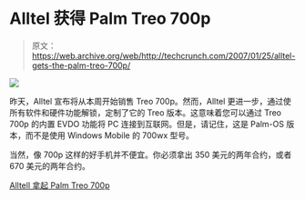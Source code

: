 # Alltel 获得 Palm Treo 700p 

> 原文：<https://web.archive.org/web/http://techcrunch.com/2007/01/25/alltel-gets-the-palm-treo-700p/>

![](img/5bc3e8a65d9a123c9a5a07165354fbb5.png)

昨天，Alltel 宣布将从本周开始销售 Treo 700p。然而，Alltel 更进一步，通过使所有软件和硬件功能解锁，定制了它的 Treo 版本。这意味着您可以通过 Treo 700p 的内置 EVDO 功能将 PC 连接到互联网。但是，请记住，这是 Palm-OS 版本，而不是使用 Windows Mobile 的 700wx 型号。

当然，像 700p 这样的好手机并不便宜。你必须拿出 350 美元的两年合约，或者 670 美元的两年合约。

[Alltell 拿起 Palm Treo 700p](https://web.archive.org/web/20141105165932/http://www.electronista.com/articles/07/01/24/palm.treo.700p.at.alltel/)